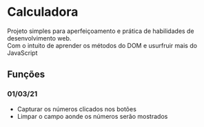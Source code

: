 # Calculadora 
Projeto simples para aperfeiçoamento e prática de habilidades de desenvolvimento web.<br>
Com o intuito de aprender os métodos do DOM e usurfruir mais do JavaScript


## Funções
### 01/03/21
- Capturar os números clicados nos botões
- Limpar o campo aonde os números serão mostrados
